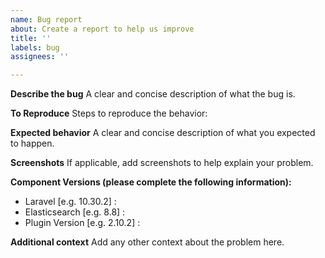 ```yaml
---
name: Bug report
about: Create a report to help us improve
title: ''
labels: bug
assignees: ''

---
```


**Describe the bug**
A clear and concise description of what the bug is.

**To Reproduce**
Steps to reproduce the behavior:

**Expected behavior**
A clear and concise description of what you expected to happen.

**Screenshots**
If applicable, add screenshots to help explain your problem.

**Component Versions (please complete the following information):**
 - Laravel [e.g. 10.30.2] :
 - Elasticsearch [e.g. 8.8] :
 - Plugin Version [e.g. 2.10.2] :


**Additional context**
Add any other context about the problem here.
